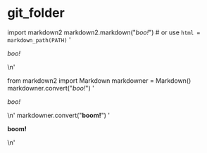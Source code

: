 # git_folder
import markdown2
markdown2.markdown("*boo!*")  # or use `html = markdown_path(PATH)`
'<p><em>boo!</em></p>\n'

 from markdown2 import Markdown
 markdowner = Markdown()
 markdowner.convert("*boo!*")
'<p><em>boo!</em></p>\n'
 markdowner.convert("**boom!**")
'<p><strong>boom!</strong></p>\n'

